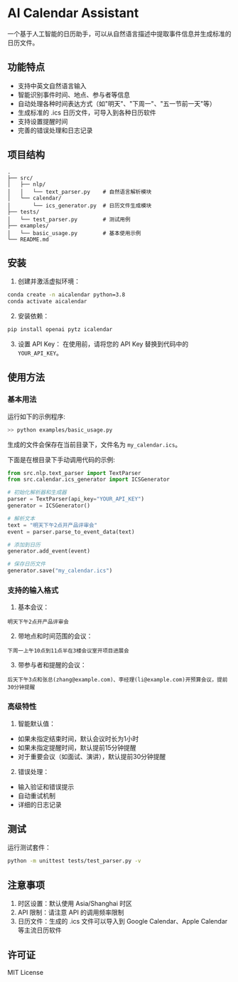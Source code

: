 # AI Calendar Assistant

一个基于人工智能的日历助手，可以从自然语言描述中提取事件信息并生成标准的日历文件。

## 功能特点

- 支持中英文自然语言输入
- 智能识别事件时间、地点、参与者等信息
- 自动处理各种时间表达方式（如"明天"、"下周一"、"五一节前一天"等）
- 生成标准的 .ics 日历文件，可导入到各种日历软件
- 支持设置提醒时间
- 完善的错误处理和日志记录

## 项目结构

```
.
├── src/
│   ├── nlp/
│   │   └── text_parser.py    # 自然语言解析模块
│   └── calendar/
│       └── ics_generator.py  # 日历文件生成模块
├── tests/
│   └── test_parser.py        # 测试用例
├── examples/
│   └── basic_usage.py        # 基本使用示例
└── README.md
```

## 安装

1. 创建并激活虚拟环境：

```bash
conda create -n aicalendar python=3.8
conda activate aicalendar
```

2. 安装依赖：

```bash
pip install openai pytz icalendar
```

3. 设置 API Key：
   在使用前，请将您的 API Key 替换到代码中的 `YOUR_API_KEY`。

## 使用方法

### 基本用法

运行如下的示例程序:
```bash
>> python examples/basic_usage.py
```
生成的文件会保存在当前目录下，文件名为 `my_calendar.ics`。

下面是在根目录下手动调用代码的示例:
```python
from src.nlp.text_parser import TextParser
from src.calendar.ics_generator import ICSGenerator

# 初始化解析器和生成器
parser = TextParser(api_key="YOUR_API_KEY")
generator = ICSGenerator()

# 解析文本
text = "明天下午2点开产品评审会"
event = parser.parse_to_event_data(text)

# 添加到日历
generator.add_event(event)

# 保存日历文件
generator.save("my_calendar.ics")
```

### 支持的输入格式

1. 基本会议：

```
明天下午2点开产品评审会
```

2. 带地点和时间范围的会议：

```
下周一上午10点到11点半在3楼会议室开项目进展会
```

3. 带参与者和提醒的会议：

```
后天下午3点和张总(zhang@example.com)、李经理(li@example.com)开预算会议，提前30分钟提醒
```

### 高级特性

1. 智能默认值：

- 如果未指定结束时间，默认会议时长为1小时
- 如果未指定提醒时间，默认提前15分钟提醒
- 对于重要会议（如面试、演讲），默认提前30分钟提醒

2. 错误处理：

- 输入验证和错误提示
- 自动重试机制
- 详细的日志记录

## 测试

运行测试套件：

```bash
python -m unittest tests/test_parser.py -v
```

## 注意事项

1. 时区设置：默认使用 Asia/Shanghai 时区
2. API 限制：请注意 API 的调用频率限制
3. 日历文件：生成的 .ics 文件可以导入到 Google Calendar、Apple Calendar 等主流日历软件

## 许可证

MIT License
